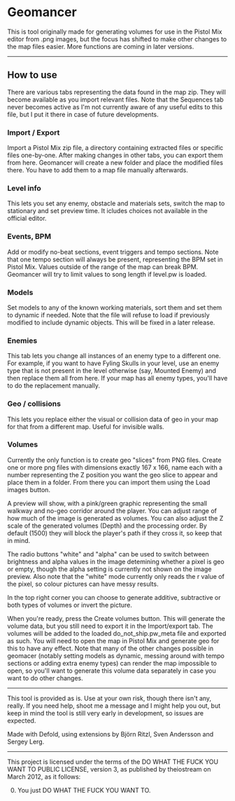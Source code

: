 # Geomancer

This is tool originally made for generating volumes for use in the Pistol Mix editor from .png images, but the focus has shifted to make other changes to the map files easier. More functions are coming in later versions.

---

## How to use

There are various tabs representing the data found in the map zip. They will become available as you import relevant files. Note that the Sequences tab never becomes active as I'm not currently aware of any useful edits to this file, but I put it there in case of future developments.

### Import / Export

Import a Pistol Mix zip file, a directory containing extracted files or specific files one-by-one. After making changes in other tabs, you can export them from here. Geomancer will create a new folder and place the modified files there. You have to add them to a map file manually afterwards.

### Level info

This lets you set any enemy, obstacle and materials sets, switch the map to stationary and set preview time. It icludes choices not available in the official editor.

### Events, BPM

Add or modify no-beat sections, event triggers and tempo sections. Note that one tempo section will always be present, representing the BPM set in Pistol Mix. Values outside of the range of the map can break BPM. Geomancer will try to limit values to song length if level.pw is loaded.

### Models

Set models to any of the known working materials, sort them and set them to dynamic if needed. Note that the file will refuse to load if previously modified to include dynamic objects. This will be fixed in a later release.

### Enemies

This tab lets you change all instances of an enemy type to a different one. For example, if you want to have Fyling Skulls in your level, use an enemy type that is not present in the level otherwise (say, Mounted Enemy) and then replace them all from here. If your map has all enemy types, you'll have to do the replacement manually.

### Geo / collisions

This lets you replace either the visual or collision data of geo in your map for that from a different map. Useful for invisible walls.

### Volumes

Currently the only function is to create geo "slices" from PNG files. Create one or more png files with dimensions exactly 167 x 166, name each with a number representing the Z position you want the geo slice to appear and place them in a folder. From there you can import them using the Load images button.

A preview will show, with a pink/green graphic representing the small walkway and no-geo corridor around the player. You can adjust range of how much of the image is generated as volumes. You can also adjust the Z scale of the generated volumes (Depth) and the processing order. By default (1500) they will block the player's path if they cross it, so keep that in mind.

The radio buttons "white" and "alpha" can be used to switch between brightness and alpha values in the image detemining whether a pixel is geo or empty, though the alpha setting is currently not shown on the image preview. Also note that the "white" mode currently only reads the r value of the pixel, so colour pictures can have messy results.

In the top right corner you can choose to generate additive, subtractive or both types of volumes or invert the picture.

When you're ready, press the Create volumes button. This will generate the volume data, but you still need to export it in the Import/export tab. The volumes will be added to the loaded do_not_ship.pw_meta file and exported as such. You will need to open the map in Pistol Mix and generate geo for this to have any effect. Note that many of the other changes possible in geomacer (notably setting models as dynamic, messing around with tempo sections or adding extra enemy types) can render the map impossible to open, so you'll want to generate this volume data separately in case you want to do other changes.

---

This tool is provided as is. Use at your own risk, though there isn't any, really. If you need help, shoot me a message and I might help you out, but keep in mind the tool is still very early in development, so issues are expected.

Made with Defold, using extensions by Björn Ritzl, Sven Andersson and Sergey Lerg. 

---

This project is licensed under the terms of the
DO WHAT THE FUCK YOU WANT TO PUBLIC LICENSE, version 3,
as published by theiostream on March 2012, as it follows:

0. You just DO WHAT THE FUCK YOU WANT TO.